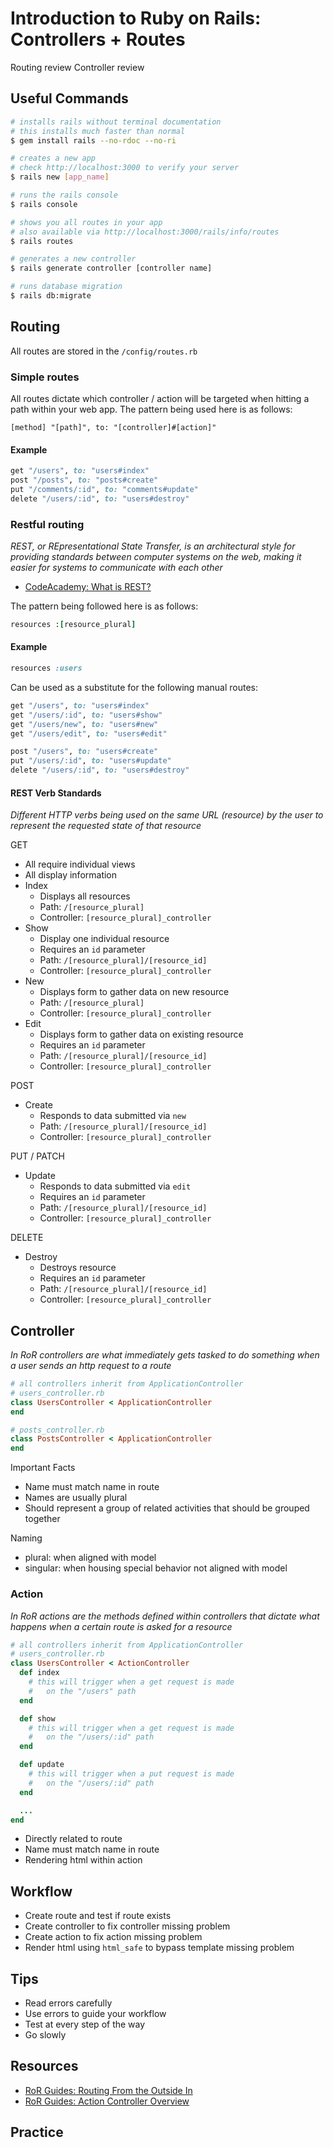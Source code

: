 
# Introduction to Ruby on Rails: Controllers + Routes

Routing review
Controller review


## Useful Commands

```bash
# installs rails without terminal documentation
# this installs much faster than normal
$ gem install rails --no-rdoc --no-ri

# creates a new app
# check http://localhost:3000 to verify your server
$ rails new [app_name]

# runs the rails console
$ rails console

# shows you all routes in your app
# also available via http://localhost:3000/rails/info/routes
$ rails routes

# generates a new controller
$ rails generate controller [controller name]

# runs database migration
$ rails db:migrate
```

## Routing

All routes are stored in the `/config/routes.rb`

### Simple routes

All routes dictate which controller / action will be targeted when hitting a path within your web app. The pattern being used here is as follows:

```
[method] "[path]", to: "[controller]#[action]"
```

#### Example

```ruby
get "/users", to: "users#index"
post "/posts", to: "posts#create"
put "/comments/:id", to: "comments#update"
delete "/users/:id", to: "users#destroy"
```

### Restful routing

_REST, or REpresentational State Transfer, is an architectural style for providing standards between computer systems on the web, making it easier for systems to communicate with each other_

- [CodeAcademy: What is REST?](https://www.codecademy.com/articles/what-is-rest)

The pattern being followed here is as follows:

```ruby
resources :[resource_plural]
```

#### Example

```ruby
resources :users
```

Can be used as a substitute for the following manual routes:

```ruby
get "/users", to: "users#index"
get "/users/:id", to: "users#show"
get "/users/new", to: "users#new"
get "/users/edit", to: "users#edit"

post "/users", to: "users#create"
put "/users/:id", to: "users#update"
delete "/users/:id", to: "users#destroy"
```

#### REST Verb Standards

_Different HTTP verbs  being used on the same URL (resource) by the user to represent the requested state of that resource_

GET
- All require individual views
- All display information
- Index
  - Displays all resources
  - Path: `/[resource_plural]`
  - Controller: `[resource_plural]_controller`
- Show
  - Display one individual resource
  - Requires an `id` parameter
  - Path: `/[resource_plural]/[resource_id]`
  - Controller: `[resource_plural]_controller`
- New
  - Displays form to gather data on new resource
  - Path: `/[resource_plural]`
  - Controller: `[resource_plural]_controller`
- Edit
  - Displays form to gather data on existing resource
  - Requires an `id` parameter
  - Path: `/[resource_plural]/[resource_id]`
  - Controller: `[resource_plural]_controller`

POST
- Create
  - Responds to data submitted via `new`
  - Path: `/[resource_plural]/[resource_id]`
  - Controller: `[resource_plural]_controller`

PUT / PATCH
- Update
  - Responds to data submitted via `edit`
  - Requires an `id` parameter
  - Path: `/[resource_plural]/[resource_id]`
  - Controller: `[resource_plural]_controller`

DELETE
- Destroy
  - Destroys resource
  - Requires an `id` parameter
  - Path: `/[resource_plural]/[resource_id]`
  - Controller: `[resource_plural]_controller`

## Controller

_In RoR controllers are what immediately gets tasked to do something when a user sends an http request to a route_

```ruby
# all controllers inherit from ApplicationController
# users_controller.rb
class UsersController < ApplicationController
end

# posts_controller.rb
class PostsController < ApplicationController
end
```

Important Facts
- Name must match name in route
- Names are usually plural
- Should represent a group of related activities that should be grouped together

Naming
- plural: when aligned with model
- singular: when housing special behavior not aligned with model

### Action

_In RoR actions are the methods defined within controllers that dictate what happens when a certain route is asked for a resource_

```ruby
# all controllers inherit from ApplicationController
# users_controller.rb
class UsersController < ActionController
  def index
    # this will trigger when a get request is made
    #   on the "/users" path
  end

  def show
    # this will trigger when a get request is made
    #   on the "/users/:id" path
  end

  def update
    # this will trigger when a put request is made
    #   on the "/users/:id" path
  end

  ...
end
```

- Directly related to route
- Name must match name in route
- Rendering html within action

## Workflow
- Create route and test if route exists
- Create controller to fix controller missing problem
- Create action to fix action missing problem
- Render html using `html_safe` to bypass template missing problem

## Tips
- Read errors carefully
- Use errors to guide your workflow
- Test at every step of the way
- Go slowly

## Resources

- [RoR Guides: Routing From the Outside In](http://guides.rubyonrails.org/routing.html)
- [RoR Guides: Action Controller Overview](http://guides.rubyonrails.org/action_controller_overview.html)

## Practice

[]()